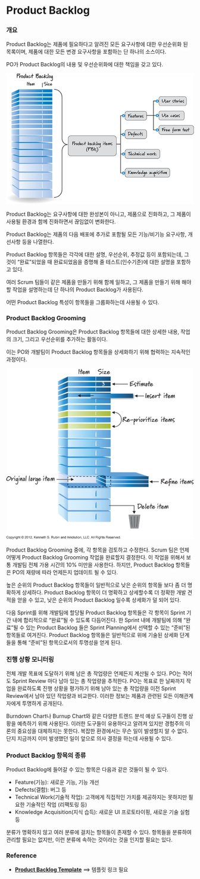 # Product Backlog

### 개요

Product Backlog는 제품에 필요하다고 알려진 모든 요구사항에 대한 우선순위화 된 목록이며, 제품에 대한 모든 변경 요구사항을 포함하는 단 하나의 소스이다.

PO가 Product Backlog의 내용 및 우선순위화에 대한 책임을 갖고 있다.



![ProductBacklog](./img/06fig02_modified.png "Product Backlog")



Product Backlog는 요구사항에 대한 완성본이 아니고, 제품으로 진화하고, 그 제품이 사용될 환경과 함께 진화하면서 끊임없이 변화한다.

Product Backlog는 제품의 다음 배포에 추가로 포함될 모든 기능/비기능 요구사항, 개선사항 등을 나열한다.

Product Backlog 항목들은 각각에 대한 설명, 우선순위, 추정값 등이 포함되는데, 그것이 “완료”되었을 때 완료되었음을 증명해 줄 테스트(인수기준)에 대한 설명을 포함하고 있다.

여러 Scrum 팀들이 같은 제품을 만들기 위해 함께 일하고, 그 제품을 만들기 위해 해야 할 작업을 설명하는데 단 하나의 Product Backlog가 사용된다.

어떤 Product Backlog 특성이 항목들을 그룹화하는데 사용될 수 있다.

### Product Backlog Grooming

Product Backlog Grooming은 Product Backlog 항목들에 대한 상세한 내용, 작업의 크기, 그리고 우선순위를 추가하는 활동이다.

이는 PO와 개발팀이 Product Backlog 항목들을 상세화하기 위해 협력하는 지속적인 과정이다.



![ProductBacklogGrooming](./img/06fig06.png)



Product Backlog Grooming 중에, 각 항목을 검토하고 수정한다. Scrum 팀은 언제 어떻게 Product Backlog Grooming 작업을 완료할지 결정한다. 이 작업을 위해서 보통 개발팀 전체 가용 시간의 10% 미만을 사용한다. 하지만, Product Backlog 항목들은 PO의 재량에 따라 언제든지 업데이트 될 수 있다.

높은 순위의 Product Backlog 항목들이 일반적으로 낮은 순위의 항목들 보다 좀 더 명확하게 상세하다. Product Backlog 항목이 더 명확하고 상세할수록 더 정확한 개발 견적을 얻을 수 있고, 낮은 순위의 Product Backlog 일수록 상세화가 덜 되어 있다.

다음 Sprint를 위해 개발팀에 할당될 Product Backlog 항목들은 각 항목이 Sprint 기간 내에 합리적으로 “완료”될 수 있도록 다듬어진다. 한 Sprint 내에 개발팀에 의해 “완료”될 수 있는 Product Backlog 들은 Sprint Planning에서 선택할 수 있는 “준비”된 항목들로 여겨진다. Product Backlog 항목들은 일반적으로 위에 기술된 상세화 단계들을 통해 “준비”된 항목으로서의 투명성을 얻게 된다.

### 진행 상황 모니터링

전체 개발 목표에 도달하기 위해 남은 총 작업량은 언제든지 계산될 수 있다. PO는 적어도 Sprint Review 마다 남아 있는 총 작업량을 추적한다. PO는 목표로 한 날짜까지 작업을 완료하도록 진행 상황을 평가하기 위해 남아 있는 총 작업량을 이전 Sprint Review에서 남아 있던 작업량과 비교한다. 이러한 정보는 제품과 관련된 모든 이해관계자에게 투명하게 공개된다.

Burndown Chart나 Burnup Chart와 같은 다양한 트렌드 분석 예상 도구들이 진행 상황을 예측하기 위해 사용된다. 이러한 도구들이 유용하다고 알려져 있지만 경험주의 이론의 중요성을 대체하지는 못한다. 복잡한 환경에서는 무슨 일이 발생할지 알 수 없다. 단지 지금까지 이미 발생했던 일이 앞으로 의사 결정을 하는데 사용될 수 있다.

### Product Backlog 항목의 종류

Product Backlog에 들어갈 수 있는 항목은 다음과 같은 것들이 될 수 있다.

- Feature(기능): 새로운 기능, 기능 개선
- Defects(결함): 버그 등
- Technical Work(기술적 작업): 고객에게 직접적인 가치를 제공하지는 못하지만 필요한 기술적인 작업 (리팩토링 등)
- Knowledge Acquisition(지식 습득): 새로운 UI 프로토타이핑, 새로운 기술 실험 등

분류가 명확하지 않고 여러 분류에 걸치는 항목들이 존재할 수 있다. 항목들을 분류하여 관리할 필요는 없지만, 이런 분류에 속하는 것이라는 것을 인지할 필요는 있다.

### Reference

- **[Product Backlog Template](http://moudemo.mousoft.co.kr/confluence/display/AW/Product+Backlog+Template)** ==> 템플릿 링크 필요